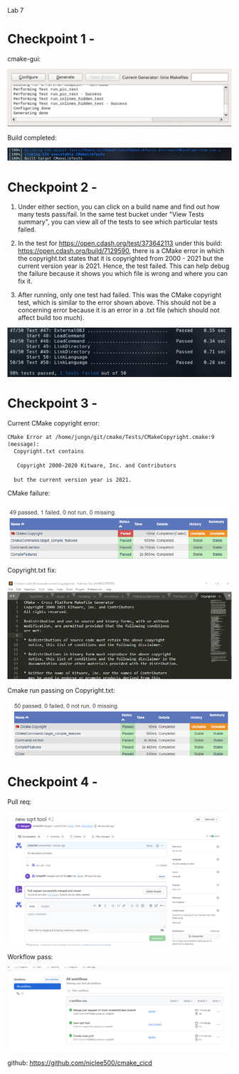 Lab 7

# Checkpoint 1 -

cmake-gui:

![alt text](https://github.com/niclee500/oss-repo-template/blob/master/labs/lab-07/9d70731955920a420e9eb12bf401d0e4.png)

Build completed:

![alt text](https://github.com/niclee500/oss-repo-template/blob/master/labs/lab-07/341be7b72c4cbaa19297bfc57b8eff11.png)

# Checkpoint 2 -

1. Under either section, you can click on a build name and find out how many tests pass/fail. In the same test bucket under "View Tests summary", you can view all of the tests to see which particular tests failed. 

2. In the test for https://open.cdash.org/test/373642113 under this build: https://open.cdash.org/build/7129590, there is a CMake error in which the copyright.txt states that it is copyrighted from 2000 - 2021 but the current version year is 2021. Hence, the test failed. This can help debug the failure because it shows you which file is wrong and where you can fix it.

3. After running, only one test had failed. This was the CMake copyright test, which is similar to the error shown above. This should not be a concerning error because it is an error in a .txt file (which should not affect build too much).

![alt text](https://github.com/niclee500/oss-repo-template/blob/master/labs/lab-07/d8e2df665aa3805cde16283d2c595e61.png)

# Checkpoint 3 - 

Current CMake copyright error:

```
CMake Error at /home/jungn/git/cmake/Tests/CMakeCopyright.cmake:9 (message):
  Copyright.txt contains

   Copyright 2000-2020 Kitware, Inc. and Contributors

  but the current version year is 2021.
```
CMake failure:

![alt text](https://github.com/niclee500/oss-repo-template/blob/master/labs/lab-07/4917bb8f3559cf4ece52094e94dcbfec.png)

Copyright.txt fix: 

![alt text](https://github.com/niclee500/oss-repo-template/blob/master/labs/lab-07/c8143b9fc737d47ba9b6c07e54794a85.png)

Cmake run passing on Copyright.txt:

![alt text](https://github.com/niclee500/oss-repo-template/blob/master/labs/lab-07/d5524892fae14a8f5f48645febdc4452.png)

# Checkpoint 4 -

Pull req:

![alt text](https://github.com/niclee500/oss-repo-template/blob/master/labs/lab-07/check4pt1.png)

Workflow pass:

![alt text](https://github.com/niclee500/oss-repo-template/blob/master/labs/lab-07/check4pt2.png)

github: https://github.com/niclee500/cmake_cicd
